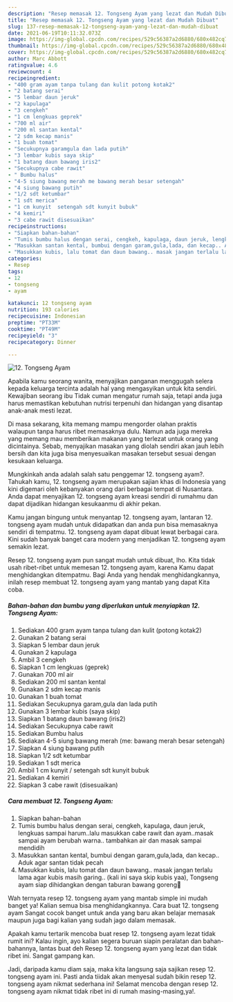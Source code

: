 ```yaml
---
description: "Resep memasak 12. Tongseng Ayam yang lezat dan Mudah Dibuat"
title: "Resep memasak 12. Tongseng Ayam yang lezat dan Mudah Dibuat"
slug: 137-resep-memasak-12-tongseng-ayam-yang-lezat-dan-mudah-dibuat
date: 2021-06-19T10:11:32.073Z
image: https://img-global.cpcdn.com/recipes/529c56387a2d6880/680x482cq70/12-tongseng-ayam-foto-resep-utama.jpg
thumbnail: https://img-global.cpcdn.com/recipes/529c56387a2d6880/680x482cq70/12-tongseng-ayam-foto-resep-utama.jpg
cover: https://img-global.cpcdn.com/recipes/529c56387a2d6880/680x482cq70/12-tongseng-ayam-foto-resep-utama.jpg
author: Marc Abbott
ratingvalue: 4.6
reviewcount: 4
recipeingredient:
- "400 gram ayam tanpa tulang dan kulit potong kotak2"
- "2 batang serai"
- "5 lembar daun jeruk"
- "2 kapulaga"
- "3 cengkeh"
- "1 cm lengkuas geprek"
- "700 ml air"
- "200 ml santan kental"
- "2 sdm kecap manis"
- "1 buah tomat"
- "Secukupnya garamgula dan lada putih"
- "3 lembar kubis saya skip"
- "1 batang daun bawang iris2"
- "Secukupnya cabe rawit"
- " Bumbu halus"
- "4-5 siung bawang merah me bawang merah besar setengah"
- "4 siung bawang putih"
- "1/2 sdt ketumbar"
- "1 sdt merica"
- "1 cm kunyit  setengah sdt kunyit bubuk"
- "4 kemiri"
- "3 cabe rawit disesuaikan"
recipeinstructions:
- "Siapkan bahan-bahan"
- "Tumis bumbu halus dengan serai, cengkeh, kapulaga, daun jeruk, lengkuas sampai harum..lalu masukkan cabe rawit dan ayam..masak sampai ayam berubah warna.. tambahkan air dan masak sampai mendidih"
- "Masukkan santan kental, bumbui dengan garam,gula,lada, dan kecap.. Aduk agar santan tidak pecah"
- "Masukkan kubis, lalu tomat dan daun bawang.. masak jangan terlalu lama agar kubis masih garing.. (kali ini saya skip kubis yaa), Tongseng ayam siap dihidangkan dengan taburan bawang goreng🤤"
categories:
- Resep
tags:
- 12
- tongseng
- ayam

katakunci: 12 tongseng ayam 
nutrition: 193 calories
recipecuisine: Indonesian
preptime: "PT33M"
cooktime: "PT49M"
recipeyield: "3"
recipecategory: Dinner

---
```



![12. Tongseng Ayam](https://img-global.cpcdn.com/recipes/529c56387a2d6880/680x482cq70/12-tongseng-ayam-foto-resep-utama.jpg)

Apabila kamu seorang wanita, menyajikan panganan menggugah selera kepada keluarga tercinta adalah hal yang mengasyikan untuk kita sendiri. Kewajiban seorang ibu Tidak cuman mengatur rumah saja, tetapi anda juga harus memastikan kebutuhan nutrisi terpenuhi dan hidangan yang disantap anak-anak mesti lezat.

Di masa  sekarang, kita memang mampu mengorder olahan praktis walaupun tanpa harus ribet memasaknya dulu. Namun ada juga mereka yang memang mau memberikan makanan yang terlezat untuk orang yang dicintainya. Sebab, menyajikan masakan yang diolah sendiri akan jauh lebih bersih dan kita juga bisa menyesuaikan masakan tersebut sesuai dengan kesukaan keluarga. 



Mungkinkah anda adalah salah satu penggemar 12. tongseng ayam?. Tahukah kamu, 12. tongseng ayam merupakan sajian khas di Indonesia yang kini digemari oleh kebanyakan orang dari berbagai tempat di Nusantara. Anda dapat menyajikan 12. tongseng ayam kreasi sendiri di rumahmu dan dapat dijadikan hidangan kesukaanmu di akhir pekan.

Kamu jangan bingung untuk menyantap 12. tongseng ayam, lantaran 12. tongseng ayam mudah untuk didapatkan dan anda pun bisa memasaknya sendiri di tempatmu. 12. tongseng ayam dapat dibuat lewat berbagai cara. Kini sudah banyak banget cara modern yang menjadikan 12. tongseng ayam semakin lezat.

Resep 12. tongseng ayam pun sangat mudah untuk dibuat, lho. Kita tidak usah ribet-ribet untuk memesan 12. tongseng ayam, karena Kamu dapat menghidangkan ditempatmu. Bagi Anda yang hendak menghidangkannya, inilah resep membuat 12. tongseng ayam yang mantab yang dapat Kita coba.

<!--inarticleads1-->

##### Bahan-bahan dan bumbu yang diperlukan untuk menyiapkan 12. Tongseng Ayam:

1. Sediakan 400 gram ayam tanpa tulang dan kulit (potong kotak2)
1. Gunakan 2 batang serai
1. Siapkan 5 lembar daun jeruk
1. Gunakan 2 kapulaga
1. Ambil 3 cengkeh
1. Siapkan 1 cm lengkuas (geprek)
1. Gunakan 700 ml air
1. Sediakan 200 ml santan kental
1. Gunakan 2 sdm kecap manis
1. Gunakan 1 buah tomat
1. Sediakan Secukupnya garam,gula dan lada putih
1. Gunakan 3 lembar kubis (saya skip)
1. Siapkan 1 batang daun bawang (iris2)
1. Sediakan Secukupnya cabe rawit
1. Sediakan  Bumbu halus
1. Sediakan 4-5 siung bawang merah (me: bawang merah besar setengah)
1. Siapkan 4 siung bawang putih
1. Siapkan 1/2 sdt ketumbar
1. Sediakan 1 sdt merica
1. Ambil 1 cm kunyit / setengah sdt kunyit bubuk
1. Sediakan 4 kemiri
1. Siapkan 3 cabe rawit (disesuaikan)




<!--inarticleads2-->

##### Cara membuat 12. Tongseng Ayam:

1. Siapkan bahan-bahan
1. Tumis bumbu halus dengan serai, cengkeh, kapulaga, daun jeruk, lengkuas sampai harum..lalu masukkan cabe rawit dan ayam..masak sampai ayam berubah warna.. tambahkan air dan masak sampai mendidih
1. Masukkan santan kental, bumbui dengan garam,gula,lada, dan kecap.. Aduk agar santan tidak pecah
1. Masukkan kubis, lalu tomat dan daun bawang.. masak jangan terlalu lama agar kubis masih garing.. (kali ini saya skip kubis yaa), Tongseng ayam siap dihidangkan dengan taburan bawang goreng🤤




Wah ternyata resep 12. tongseng ayam yang mantab simple ini mudah banget ya! Kalian semua bisa menghidangkannya. Cara buat 12. tongseng ayam Sangat cocok banget untuk anda yang baru akan belajar memasak maupun juga bagi kalian yang sudah jago dalam memasak.

Apakah kamu tertarik mencoba buat resep 12. tongseng ayam lezat tidak rumit ini? Kalau ingin, ayo kalian segera buruan siapin peralatan dan bahan-bahannya, lantas buat deh Resep 12. tongseng ayam yang lezat dan tidak ribet ini. Sangat gampang kan. 

Jadi, daripada kamu diam saja, maka kita langsung saja sajikan resep 12. tongseng ayam ini. Pasti anda tiidak akan menyesal sudah bikin resep 12. tongseng ayam nikmat sederhana ini! Selamat mencoba dengan resep 12. tongseng ayam nikmat tidak ribet ini di rumah masing-masing,ya!.

